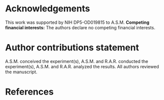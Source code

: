 # Acknowledgements

This work was supported by NIH DP5-OD019815 to A.S.M. **Competing financial interests:** The authors declare no competing financial interests.

# Author contributions statement

A.S.M. conceived the experiment(s),  A.S.M. and R.A.R. conducted the experiment(s), A.S.M. and R.A.R. analyzed the results.  All authors reviewed the manuscript.

# References
